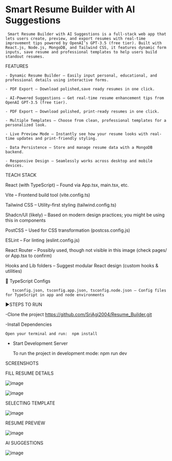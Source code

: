 # Smart Resume Builder with AI Suggestions

     Smart Resume Builder with AI Suggestions is a full-stack web app that lets users create, preview, and export resumes with real-time improvement tips powered by OpenAI’s GPT-3.5 (free tier). Built with React.js, Node.js, MongoDB, and Tailwind CSS, it features dynamic form inputs, save resume and professional templates to help users build standout resumes.
     
FEATURES 

    - Dynamic Resume Builder – Easily input personal, educational, and professional details using interactive forms.
    
    - PDF Export – Download polished,save ready resumes in one click.
    
    - AI-Powered Suggestions – Get real-time resume enhancement tips from OpenAI GPT-3.5 (free tier).
    
    - PDF Export – Download polished, print-ready resumes in one click.
    
    - Multiple Templates – Choose from clean, professional templates for a personalized look.
    
    - Live Preview Mode – Instantly see how your resume looks with real-time updates and print-friendly styling.
    
    - Data Persistence – Store and manage resume data with a MongoDB backend.
    
    - Responsive Design – Seamlessly works across desktop and mobile devices.

    
    

TEACH STACK

React (with TypeScript) – Found via App.tsx, main.tsx, etc.

Vite – Frontend build tool (vite.config.ts)

Tailwind CSS – Utility-first styling (tailwind.config.ts)

Shadcn/UI (likely) – Based on modern design practices; you might be using this in components

PostCSS – Used for CSS transformation (postcss.config.js)

ESLint – For linting (eslint.config.js)

React Router – Possibly used, though not visible in this image (check pages/ or App.tsx to confirm)

Hooks and Lib folders – Suggest modular React design (custom hooks & utilities)

🔹 TypeScript Configs

       tsconfig.json, tsconfig.app.json, tsconfig.node.json – Config files for TypeScript in app and node environments
  





▶️STEPS TO RUN 

 -Clone the project 
    https://github.com/SriAgi2004/Resume_Builder.git

 -Install Dependencies
 
    Open your terminal and run:  npm install
    
- Start Development Server
  
    To run the project in development mode:   npm run dev




SCREENSHOTS

   FILL RESUME DETAILS
   
   ![image](https://github.com/user-attachments/assets/d36b6e0e-5d14-4da1-af5e-d9dbea74ab81)

   ![image](https://github.com/user-attachments/assets/249714a0-d9b5-4dad-8c75-8e21cdc5e876)

   SELECTING TEMPLATE 
   
   ![image](https://github.com/user-attachments/assets/28946b21-5785-43d0-bd76-25824b16b18f)

   RESUME PREVIEW
  
   ![image](https://github.com/user-attachments/assets/7ba03d3c-cbcb-4aab-a811-f9f6bc42a119)

   AI SUGGESTIONS 
 
  ![image](https://github.com/user-attachments/assets/092ccc50-c5bd-4215-9fce-ce8ed20d4843)






     
